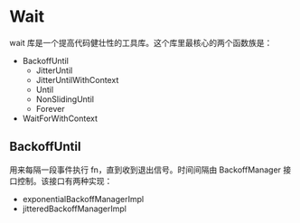 # Wait

wait 库是一个提高代码健壮性的工具库。这个库里最核心的两个函数族是：
* BackoffUntil 
  * JitterUntil
  * JitterUntilWithContext 
  * Until
  * NonSlidingUntil
  * Forever
* WaitForWithContext

## BackoffUntil

用来每隔一段事件执行 fn，直到收到退出信号。时间间隔由 BackoffManager 接口控制。该接口有两种实现：
* exponentialBackoffManagerImpl
* jitteredBackoffManagerImpl
